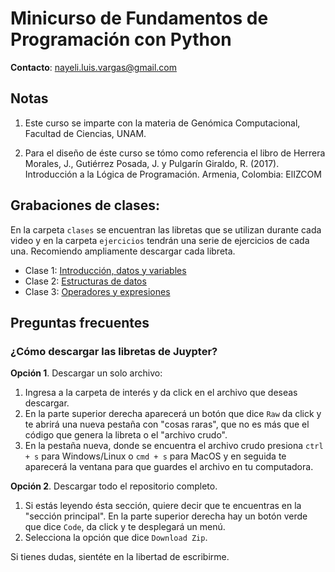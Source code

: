 #  Minicurso de Fundamentos de Programación con Python

**Contacto**: <nayeli.luis.vargas@gmail.com>

## Notas 

1. Este curso se imparte con la materia de Genómica Computacional, Facultad de Ciencias, UNAM.

2. Para el diseño de éste curso se tómo como referencia el libro de Herrera Morales, J., Gutiérrez Posada, J. y Pulgarín Giraldo, R. (2017). Introducción a la Lógica de Programación. Armenia, Colombia: ElIZCOM


## Grabaciones de clases:

En la carpeta `clases` se encuentran las libretas que se utilizan durante cada video y en la carpeta `ejercicios` tendrán una serie de ejercicios de cada una. Recomiendo ampliamente descargar cada libreta.

* Clase 1: [Introducción, datos y variables](https://drive.google.com/file/d/1UNayK5Eb3P_W1f2uk5p9G1InxGQjxPP7/view?usp=share_link)
* Clase 2: [Estructuras de datos](https://drive.google.com/file/d/1YiO9EobOIOoLtlUpiZAmxK1AD6UkEEsw/view?usp=share_link)
* Clase 3: [Operadores y expresiones](https://www.youtube.com/watch?v=10YGTC-ptVM&list=PLvN9mIQVac_T8OzPSTZWMdkAEtX0NArX5&index=1)

## Preguntas frecuentes 

### ¿Cómo descargar las libretas de Juypter? 

**Opción 1**. Descargar un solo archivo:

1. Ingresa a la carpeta de interés y da click en el archivo que deseas descargar.
2. En la parte superior derecha aparecerá un botón que dice `Raw` da click y te abrirá una nueva pestaña con "cosas raras", que no es más que el código que genera la libreta o el "archivo crudo". 
3. En la pestaña nueva, donde se encuentra el archivo crudo presiona `ctrl + s` para Windows/Linux o `cmd + s` para MacOS y en seguida te aparecerá la ventana para que guardes el archivo en tu computadora. 

**Opción 2**. Descargar todo el repositorio completo. 

1. Si estás leyendo ésta sección, quiere decir que te encuentras en la "sección principal". En la parte superior derecha hay un botón verde que dice `Code`, da click y te desplegará un menú. 
2. Selecciona la opción que dice `Download Zip`.

Si tienes dudas, sientéte en la libertad de escribirme.
